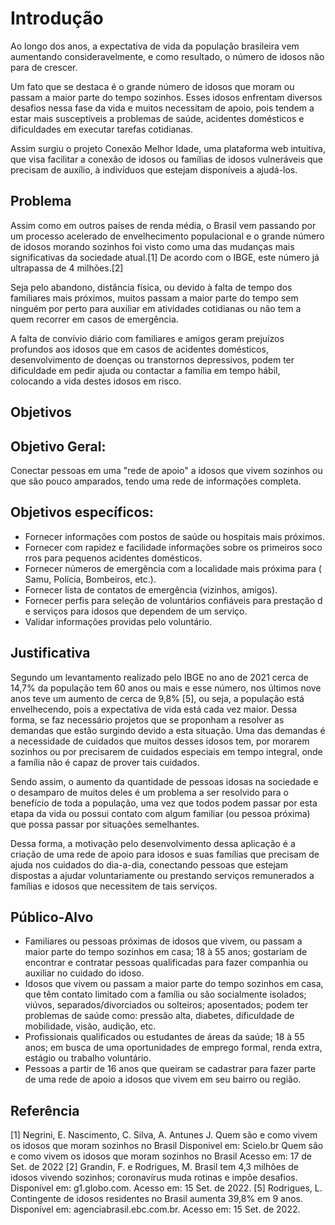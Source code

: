 # Introdução

Ao longo dos anos, a expectativa de vida da população brasileira vem aumentando consideravelmente, e como resultado, o número de idosos não para de crescer.

Um fato que se destaca é o grande número de idosos que  moram ou passam a maior parte do tempo sozinhos. Esses idosos enfrentam diversos desafios nessa fase da vida e muitos necessitam de apoio, pois tendem a estar mais susceptíveis a problemas de saúde, acidentes domésticos e dificuldades em executar tarefas cotidianas.

Assim surgiu o projeto Conexão Melhor Idade, uma plataforma web intuitiva, que visa facilitar a conexão de idosos ou famílias de idosos vulneráveis que precisam de auxílio, à indivíduos que estejam disponíveis a ajudá-los.


## Problema

 Assim como em outros países de renda média, o Brasil vem passando por um processo acelerado de envelhecimento populacional e o grande número de idosos morando sozinhos foi visto como uma das mudanças mais significativas da sociedade atual.[1] De acordo com o IBGE, este número já ultrapassa de  4 milhões.[2]

Seja pelo abandono, distância física, ou devido à falta de tempo dos familiares mais próximos, muitos passam a maior parte do tempo sem ninguém por perto para auxiliar em atividades cotidianas ou não tem a quem recorrer em casos de emergência.

   A falta de convívio diário com familiares e amigos geram prejuízos profundos aos idosos que em casos de acidentes domésticos, desenvolvimento de doenças ou transtornos depressivos, podem ter dificuldade em pedir ajuda ou contactar a família em tempo hábil, colocando a vida destes idosos em risco.

## Objetivos



## Objetivo Geral:

Conectar pessoas em uma "rede de apoio" a idosos que vivem sozinhos ou que são pouco amparados, tendo uma rede de informações completa.

## Objetivos específicos:

- Fornecer informações com postos de saúde ou hospitais mais próximos.
- Fornecer com rapidez e facilidade informações sobre os primeiros socorros para pequenos acidentes domésticos.
- Fornecer números de emergência com a localidade mais próxima para (Samu, Polícia, Bombeiros, etc.).
- Fornecer lista de contatos de emergência (vizinhos, amigos).
- Fornecer perfis para seleção de voluntários confiáveis para prestação de serviços para idosos que dependem de um serviço.
- Validar informações providas pelo voluntário. 


## Justificativa

Segundo um levantamento realizado pelo IBGE no ano de 2021 cerca de 14,7% da população tem 60 anos ou mais e esse número, nos últimos nove anos teve um aumento de cerca de 9,8% [5], ou seja, a população está envelhecendo, pois a expectativa de vida está cada vez maior. Dessa forma, se faz necessário projetos que se proponham a resolver as demandas que estão surgindo devido a esta situação. Uma das demandas é a necessidade de cuidados que muitos desses idosos tem, por morarem sozinhos ou por precisarem de cuidados especiais em tempo integral, onde a família não é capaz de prover tais cuidados. 

Sendo assim, o aumento da quantidade de pessoas idosas na sociedade e o desamparo de muitos deles é um problema a ser resolvido para o benefício de toda a população, uma vez que todos podem passar por esta etapa da vida ou possui contato com algum familiar (ou pessoa próxima) que possa passar por situações semelhantes. 

Dessa forma, a motivação pelo desenvolvimento dessa aplicação é a criação de uma rede de apoio para idosos e suas famílias que precisam de ajuda nos cuidados do dia-a-dia, conectando pessoas que estejam dispostas a ajudar voluntariamente ou prestando serviços remunerados a famílias e idosos que necessitem de tais serviços. 



## Público-Alvo


- Familiares ou pessoas próximas de idosos que vivem, ou passam a maior parte do tempo sozinhos em casa; 18 à 55 anos; gostariam de encontrar e contratar pessoas qualificadas para fazer companhia ou auxiliar no cuidado do idoso.
- Idosos que vivem ou passam a maior parte do tempo sozinhos em casa, que têm contato limitado com a família ou são socialmente isolados; viúvos, separados/divorciados ou solteiros; aposentados; podem ter problemas de saúde como: pressão alta, diabetes, dificuldade de mobilidade, visão, audição, etc.
- Profissionais qualificados ou estudantes de áreas da saúde; 18 à 55 anos; em busca de uma oportunidades de emprego formal, renda extra, estágio ou trabalho voluntário.
- Pessoas a partir de 16 anos que queiram se cadastrar para fazer parte de uma rede de apoio a idosos que vivem em seu bairro ou região.



## Referência

[1] Negrini, E. Nascimento, C. Silva, A. Antunes J. Quem são e como vivem os idosos que moram sozinhos no Brasil Disponivel em: Scielo.br Quem são e como vivem os idosos que moram sozinhos no Brasil Acesso em: 17 de Set. de 2022
[2] Grandin, F. e Rodrigues, M. Brasil tem 4,3 milhões de idosos vivendo sozinhos; coronavírus muda rotinas e impõe desafios. Disponível em: g1.globo.com. Acesso em: 15 Set. de 2022.
[5] Rodrigues, L. Contingente de idosos residentes no Brasil aumenta 39,8% em 9 anos. Disponível em: agenciabrasil.ebc.com.br. Acesso em: 15 Set. de 2022.
